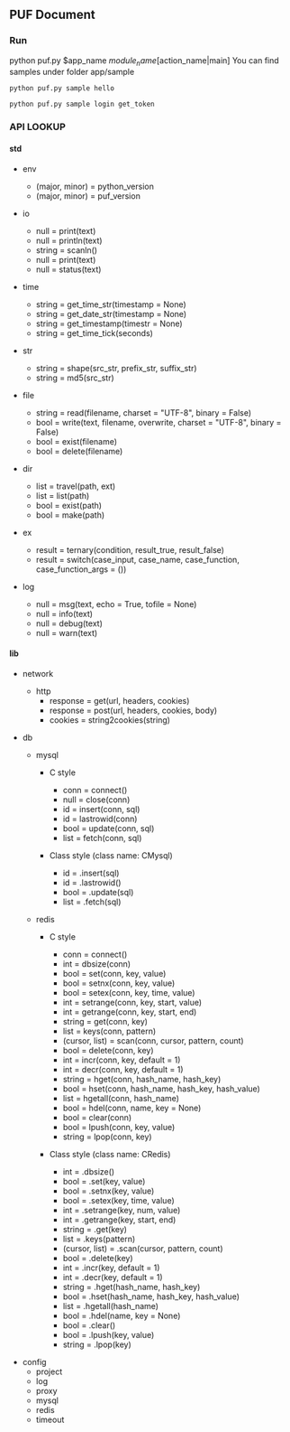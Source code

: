 ## PUF Document
### Run
python puf.py $app_name $module_name [$action_name|main]
You can find samples under folder app/sample
```
python puf.py sample hello

python puf.py sample login get_token

```
### API LOOKUP

#### std

* env
	* (major, minor) = python_version
	* (major, minor) = puf_version

* io
	* null = print(text)
    * null = println(text)
	* string = scanln()
	* null = print(text)
	* null = status(text)

* time
	* string = get_time_str(timestamp = None)
	* string = get_date_str(timestamp = None)
	* string = get_timestamp(timestr = None)
	* string = get_time_tick(seconds)
	
* str
	* string = shape(src_str, prefix_str, suffix_str)
	* string = md5(src_str)

* file
	* string = read(filename, charset = "UTF-8", binary = False)
	* bool = write(text, filename, overwrite, charset = "UTF-8", binary = False)
	* bool = exist(filename)
	* bool = delete(filename)
* dir
	* list = travel(path, ext)
	* list = list(path)
	* bool = exist(path)
	* bool = make(path)
	
* ex
	* result = ternary(condition, result_true, result_false)
	* result = switch(case_input, case_name, case_function, case_function_args = ())

* log
	* null = msg(text, echo = True, tofile = None)
	* null = info(text)
	* null = debug(text)
	* null = warn(text)

#### lib

* network
	* http
		* response = get(url, headers, cookies)
		* response = post(url, headers, cookies, body)
		* cookies = string2cookies(string)

* db
	* mysql
		* C style
			* conn = connect()
			* null = close(conn)
			* id = insert(conn, sql)
			* id = lastrowid(conn)
			* bool = update(conn, sql)
			* list = fetch(conn, sql)
		
		* Class style (class name: CMysql)
			* id = .insert(sql)
			* id = .lastrowid()
			* bool = .update(sql)
			* list = .fetch(sql)
	
	* redis
		* C style
			* conn = connect()
			* int = dbsize(conn)
			* bool = set(conn, key, value)
			* bool = setnx(conn, key, value)
			* bool = setex(conn, key, time, value)
			* int = setrange(conn, key, start, value)
			* int = getrange(conn, key, start, end)
			* string = get(conn, key)
			* list = keys(conn, pattern)
			* (cursor, list) = scan(conn, cursor, pattern, count)
			* bool = delete(conn, key)
			* int = incr(conn, key, default = 1)
			* int = decr(conn, key, default = 1)
			* string = hget(conn, hash_name, hash_key)
			* bool = hset(conn, hash_name, hash_key, hash_value)
			* list = hgetall(conn, hash_name)
			* bool = hdel(conn, name, key = None)
			* bool = clear(conn)
			* bool = lpush(conn, key, value)
			* string = lpop(conn, key)
			
		* Class style (class name: CRedis)
			* int = .dbsize()
			* bool = .set(key, value)
			* bool = .setnx(key, value)
			* bool = .setex(key, time, value)
			* int = .setrange(key, num, value)
			* int = .getrange(key, start, end)
			* string = .get(key)
			* list = .keys(pattern)
			* (cursor, list) = .scan(cursor, pattern, count)
			* bool = .delete(key)
			* int = .incr(key, default = 1)
			* int = .decr(key, default = 1)
			* string = .hget(hash_name, hash_key)
			* bool = .hset(hash_name, hash_key, hash_value)
			* list = .hgetall(hash_name)
			* bool = .hdel(name, key = None)
			* bool = .clear()
			* bool = .lpush(key, value)
			* string = .lpop(key)
			

- config
    * project
    * log
    * proxy
    * mysql
    * redis
    * timeout




